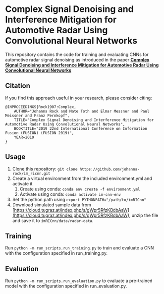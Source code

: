 # Complex Signal Denoising and Interference Mitigation for Automotive Radar Using Convolutional Neural Networks #

This repository contains the code for training and evaluating CNNs for automotive radar signal denoising as introduced in the paper [**Complex Signal Denoising and Interference Mitigation for Automotive Radar Using Convolutional Neural Networks**](https://arxiv.org/abs/1906.10044)

## Citation
If you find this approach useful in your research, please consider citing:
```
@INPROCEEDINGS{Rock1907:Complex,
    AUTHOR="Johanna Rock and Mate Toth and Elmar Messner and Paul Meissner and Franz Pernkopf",
    TITLE="Complex Signal Denoising and Interference Mitigation for Automotive Radar Using Convolutional Neural Networks",
    BOOKTITLE="2019 22nd International Conference on Information Fusion (FUSION) (FUSION 2019)",
    YEAR=2019
}
```

## Usage

1. Clone this repository: `git clone https://github.com/johanna-rock/im_ricnn.git`
2. Create a virtual environment from the included environment.yml and activate it
	1. Create using conda: `conda env create -f environment.yml`
	2. Activate using conda: `conda activate im-cnn-env`
3. Set the python path using `export PYTHONPATH="/path/to/imRICnn"`
4. Download simulated sample data from [https://cloud.tugraz.at/index.php/s/gWpr5RfzKBdbAaW](https://cloud.tugraz.at/index.php/s/gWpr5RfzKBdbAaW), unzip the file and save it to `imRICnn/data/radar-data`.

## Training
Run `python -m run_scripts.run_training.py` to train and evaluate a CNN with the configuration specified in run_training.py.

## Evaluation
Run `python -m run_scripts.run_evaluation.py` to evaluate a pre-trained model with the configuration specified in run_evaluation.py.